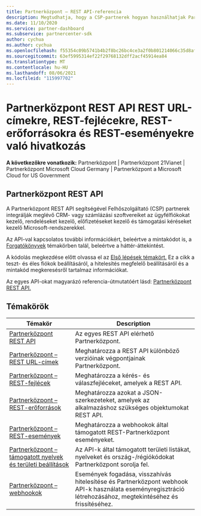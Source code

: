 ```yaml
---
title: Partnerközpont – REST API-referencia
description: Megtudhatja, hogy a CSP-partnerek hogyan használhatjak Partnerközpont REST API-kat CRM- és számlázási szoftvereik Microsoft-rendszerekkel való integrálásához az ügyfélfiókok jobb kezelése érdekében.
ms.date: 11/10/2020
ms.service: partner-dashboard
ms.subservice: partnercenter-sdk
author: cychua
ms.author: cychua
ms.openlocfilehash: f55354c09b5741b4b2f8bc26bc4ce3a2f0b801214066c35d8af2ea330b89171c
ms.sourcegitcommit: 63ef5995314ef22f29768132dff2acf45914ea84
ms.translationtype: MT
ms.contentlocale: hu-HU
ms.lasthandoff: 08/06/2021
ms.locfileid: "115997702"
---
```

# <a name="partner-center-rest-api-reference-to-rest-urls-rest-headers-rest-resources-and-rest-events"></a>Partnerközpont REST API REST URL-címekre, REST-fejlécekre, REST-erőforrásokra és REST-eseményekre való hivatkozás

**A következőkre vonatkozik:** Partnerközpont | Partnerközpont 21Vianet | Partnerközpont Microsoft Cloud Germany | Partnerközpont a Microsoft Cloud for US Government

## <a name="partner-center-rest-api"></a>Partnerközpont REST API

A Partnerközpont REST API segítségével Felhőszolgáltató (CSP) partnerek integrálják meglévő CRM- vagy számlázási szoftvereiket az ügyfélfiókokat kezelő, rendeléseket kezelő, előfizetéseket kezelő és támogatási kéréseket kezelő Microsoft-rendszerekkel.

Az API-val kapcsolatos további információkért, beleértve a mintakódot is, a [Forgatókönyvek](scenarios.md) témakörben talál, beleértve a háttér-áttekintést.

A kódolás megkezdése előtt olvassa el az [Első lépések témakört.](get-started.md) Ez a cikk a teszt- és éles fiókok beállításáról, a hitelesítés megfelelő beállításáról és a mintakód megkeresésről tartalmaz információkat.

Az egyes API-okat magyarázó referencia-útmutatóért lásd: [Partnerközpont REST API.](/rest/api/partner-center-rest/)

## <a name="topics"></a>Témakörök

| Témakör | Description |
| ----- | ----------- |
| [Partnerközpont REST API](/rest/api/partner-center-rest/) | Az egyes REST API elérhető Partnerközpont. |
| [Partnerközpont – REST URL-címek](partner-center-rest-urls.md) | Meghatározza a REST API különböző verzióinak végpontjainak Partnerközpont. |
| [Partnerközpont – REST-fejlécek](headers.md) | Meghatározza a kérés- és válaszfejléceket, amelyek a REST API. |
| [Partnerközpont – REST-erőforrások](partner-center-rest-resources.md) | Meghatározza azokat a JSON-szerkezeteket, amelyek az alkalmazáshoz szükséges objektumokat REST API. |
| [Partnerközpont – REST-események](partner-center-webhook-events.md) | Meghatározza a webhookok által támogatott REST-Partnerközpont eseményeket. |
| [Partnerközpont – támogatott nyelvek és területi beállítások](partner-center-supported-languages-and-locales.md) | Az API-k által támogatott területi listákat, nyelveket és ország-/régiókódokat Partnerközpont sorolja fel. |
| [Partnerközpont – webhookok](partner-center-webhooks.md) | Események fogadása, visszahívás hitelesítése és Partnerközpont webhook API-k használata eseményregisztráció létrehozásához, megtekintéséhez és frissítéséhez. |
